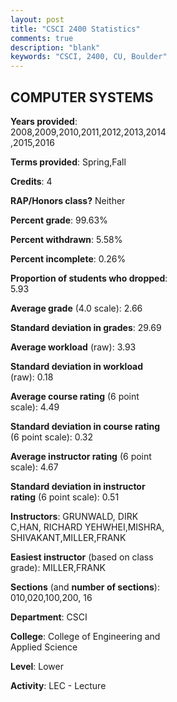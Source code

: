 ```yaml
---
layout: post
title: "CSCI 2400 Statistics"
comments: true
description: "blank"
keywords: "CSCI, 2400, CU, Boulder"
--- 
```

<head>
<script src="https://ajax.googleapis.com/ajax/libs/jquery/2.1.3/jquery.min.js"></script>
<script src="https://dl.dropboxusercontent.com/s/pc42nxpaw1ea4o9/highcharts.js?dl=0"></script>
<!-- <script src="../assets/js/highcharts.js"></script> -->
<style type="text/css">@font-face {
	font-family: "Bebas Neue";
	src: url(https://www.filehosting.org/file/details/544349/BebasNeue%20Regular.otf) format("opentype");
	}
	h1.Bebas { 
		font-family: "Bebas Neue", Verdana, Tahoma;
	}
</style>
</head>
<body>
	<div id="container" style="float: right; width: 45%; height: 88%; margin-left: 2.5%; margin-right: 2.5%;"></div>
	<script language="JavaScript">
		$(document).ready(function() {
		var chart = {type: 'column'};
		var title = {text: 'Grade Distribution'};
		var xAxis = {categories: ['A','B','C','D','F'],crosshair: true};
		var yAxis = {min: 0,title: {text: 'Percentage'}};
		var tooltip = {headerFormat: '<center><b><span style="font-size:20px">{point.key}</span></b></center>',
		               pointFormat: '<td style="padding:0"><b>{point.y:.1f}%</b></td>',
		               footerFormat: '</table>',shared: true,useHTML: true};
		var plotOptions = {column: {pointPadding: 0.0,borderWidth: 0}};  
		var credits = {enabled: false};var series= [{name: 'Percent',data: [24.62,35.76,26.3,6.72,6.6,]}];
		var json = {};
		json.chart = chart;
		json.title = title;
		json.tooltip = tooltip;
		json.xAxis = xAxis;
		json.yAxis = yAxis;  
		json.series = series;
		json.plotOptions = plotOptions;  
		json.credits = credits;
		$('#container').highcharts(json);
	});
	</script>
</body>
			   
## COMPUTER SYSTEMS

**Years provided**: 2008,2009,2010,2011,2012,2013,2014,2015,2016

**Terms provided**: Spring,Fall

**Credits**: 4

**RAP/Honors class?** Neither

**Percent grade**: 99.63%

**Percent withdrawn**: 5.58%

**Percent incomplete**: 0.26%

**Proportion of students who dropped**: 5.93

**Average grade** (4.0 scale): 2.66

**Standard deviation in grades**: 29.69

**Average workload** (raw): 3.93

**Standard deviation in workload** (raw): 0.18

**Average course rating** (6 point scale): 4.49

**Standard deviation in course rating** (6 point scale): 0.32

**Average instructor rating** (6 point scale): 4.67

**Standard deviation in instructor rating** (6 point scale): 0.51

**Instructors**: GRUNWALD, DIRK C,HAN, RICHARD YEHWHEI,MISHRA, SHIVAKANT,MILLER,FRANK

**Easiest instructor** (based on class grade): MILLER,FRANK

**Sections** (and **number of sections**): 010,020,100,200, 16

**Department**: CSCI

**College**: College of Engineering and Applied Science

**Level**: Lower

**Activity**: LEC - Lecture